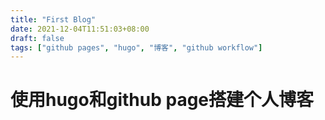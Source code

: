 ```yaml
---
title: "First Blog"
date: 2021-12-04T11:51:03+08:00
draft: false
tags: ["github pages", "hugo", "博客", "github workflow"]
---
```



# 使用hugo和github page搭建个人博客



